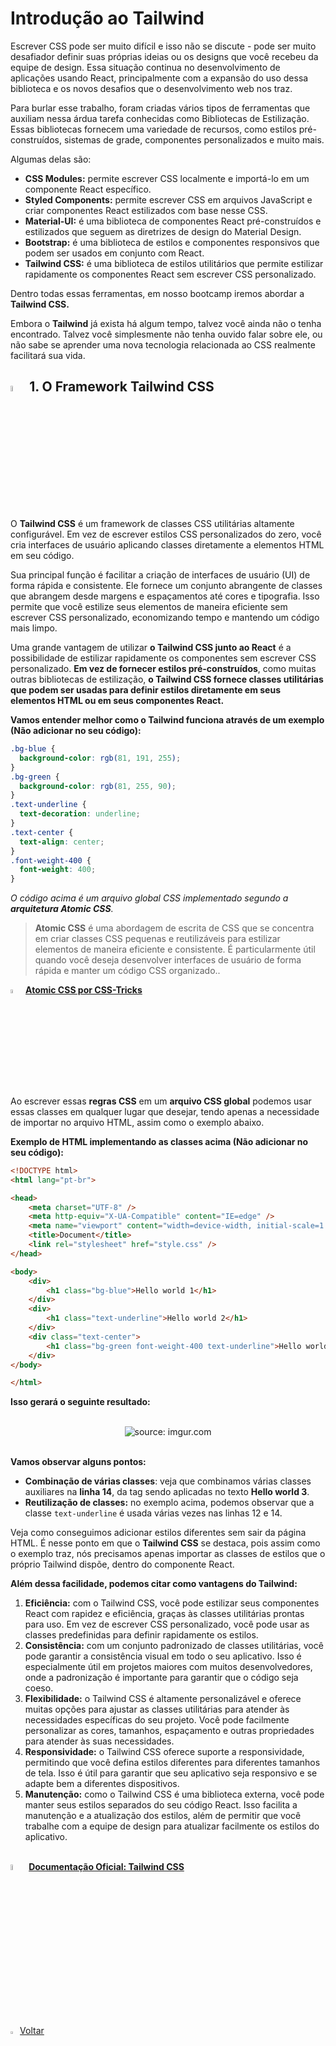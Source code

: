 <h1>Introdução ao Tailwind</h1>

Escrever CSS pode ser muito difícil e isso não se discute - pode ser muito desafiador definir suas próprias ideias ou os designs que você recebeu da equipe de design. Essa situação continua no desenvolvimento de aplicações usando React, principalmente com a expansão do uso dessa biblioteca e os novos desafios que o desenvolvimento web nos traz.

Para burlar esse trabalho, foram criadas vários tipos de ferramentas que auxiliam nessa árdua tarefa conhecidas como Bibliotecas de Estilização. Essas bibliotecas fornecem uma variedade de recursos, como estilos pré-construídos, sistemas de grade, componentes personalizados e muito mais. 

Algumas delas são:

- **CSS Modules:** permite escrever CSS localmente e importá-lo em um componente React específico.
- **Styled Components:** permite escrever CSS em arquivos JavaScript e criar componentes React estilizados com base nesse CSS.
- **Material-UI:** é uma biblioteca de componentes React pré-construídos e estilizados que seguem as diretrizes de design do Material Design.
- **Bootstrap:** é uma biblioteca de estilos e componentes responsivos que podem ser usados em conjunto com React.
- **Tailwind CSS:** é uma biblioteca de estilos utilitários que permite estilizar rapidamente os componentes React sem escrever CSS personalizado.

Dentro todas essas ferramentas, em nosso bootcamp iremos abordar a **Tailwind CSS.**

Embora o **Tailwind** já exista há algum tempo, talvez você ainda não o tenha encontrado. Talvez você simplesmente não tenha ouvido falar sobre ele, ou não sabe se aprender uma nova tecnologia relacionada ao CSS realmente facilitará sua vida.

<h2><img src="https://i.imgur.com/FkcNWAL.png" title="source: imgur.com" width="5%"/> 1. O Framework Tailwind CSS</h2>

O **Tailwind CSS** é um framework de classes CSS utilitárias altamente configurável. Em vez de escrever estilos CSS personalizados do zero, você cria interfaces de usuário aplicando classes diretamente a elementos HTML em seu código.

Sua principal função é facilitar a criação de interfaces de usuário (UI) de forma rápida e consistente. Ele fornece um conjunto abrangente de classes que abrangem desde margens e espaçamentos até cores e tipografia. Isso permite que você estilize seus elementos de maneira eficiente sem escrever CSS personalizado, economizando tempo e mantendo um código mais limpo.

Uma grande vantagem de utilizar **o Tailwind CSS junto ao React** é a possibilidade de estilizar rapidamente os componentes sem escrever CSS personalizado. **Em vez de fornecer estilos pré-construídos**, como muitas outras bibliotecas de estilização, **o Tailwind CSS fornece classes utilitárias que podem ser usadas para definir estilos diretamente em seus elementos HTML ou em seus componentes React.**

**Vamos entender melhor como o Tailwind funciona através de um exemplo (Não adicionar no seu código):**

```css
.bg-blue {
  background-color: rgb(81, 191, 255);
}
.bg-green {
  background-color: rgb(81, 255, 90);
}
.text-underline {
  text-decoration: underline;
}
.text-center {
  text-align: center;
}
.font-weight-400 {
  font-weight: 400;
}
```

*O código acima é um arquivo global CSS implementado segundo a **arquitetura Atomic CSS**.*

> **Atomic CSS** é uma abordagem de escrita de CSS que se concentra em criar classes CSS pequenas e reutilizáveis para estilizar elementos de maneira eficiente e consistente. É particularmente útil quando você deseja desenvolver interfaces de usuário de forma rápida e manter um código CSS organizado.. 

<div align="left"><img src="https://i.imgur.com/hOgWvSc.png" title="source: imgur.com" width="4%"/> <a href="https://css-tricks.com/lets-define-exactly-atomic-css/" target="_blank"><b>Atomic CSS por CSS-Tricks</b></a></div>

Ao escrever essas **regras CSS** em um **arquivo CSS global** podemos usar essas classes em qualquer lugar que desejar, tendo apenas a necessidade de importar no arquivo HTML, assim como o exemplo abaixo.

**Exemplo de HTML implementando as classes acima (Não adicionar no seu código):**

```html
<!DOCTYPE html>
<html lang="pt-br">

<head>
    <meta charset="UTF-8" />
    <meta http-equiv="X-UA-Compatible" content="IE=edge" />
    <meta name="viewport" content="width=device-width, initial-scale=1.0" />
    <title>Document</title>
    <link rel="stylesheet" href="style.css" />
</head>

<body>
    <div>
        <h1 class="bg-blue">Hello world 1</h1>
    </div>
    <div>
        <h1 class="text-underline">Hello world 2</h1>
    </div>
    <div class="text-center">
        <h1 class="bg-green font-weight-400 text-underline">Hello world 3</h1>
    </div>
</body>

</html>
```

**Isso gerará o seguinte resultado:**

<br>

<div align="center"><img src="https://i.imgur.com/g3aXkg4.png" title="source: imgur.com" /></div>

<br>

**Vamos observar alguns pontos:**

- **Combinação de várias classes**: veja que combinamos várias classes auxiliares na **linha 14**, da tag sendo aplicadas no texto **Hello world 3**.
- **Reutilização de classes:** no exemplo acima, podemos observar que a classe `text-underline` é usada várias vezes nas linhas 12 e 14.

Veja como conseguimos adicionar estilos diferentes sem sair da página HTML. É nesse ponto em que o **Tailwind CSS** se destaca, pois assim como o exemplo traz, nós precisamos apenas importar as classes de estilos que o próprio Tailwind dispõe, dentro do componente React.

**Além dessa facilidade, podemos citar como vantagens do Tailwind:**

1. **Eficiência:** com o Tailwind CSS, você pode estilizar seus componentes React com rapidez e eficiência, graças às classes utilitárias prontas para uso. Em vez de escrever CSS personalizado, você pode usar as classes predefinidas para definir rapidamente os estilos.
2. **Consistência:** com um conjunto padronizado de classes utilitárias, você pode garantir a consistência visual em todo o seu aplicativo. Isso é especialmente útil em projetos maiores com muitos desenvolvedores, onde a padronização é importante para garantir que o código seja coeso.
3. **Flexibilidade:** o Tailwind CSS é altamente personalizável e oferece muitas opções para ajustar as classes utilitárias para atender às necessidades específicas do seu projeto. Você pode facilmente personalizar as cores, tamanhos, espaçamento e outras propriedades para atender às suas necessidades.
4. **Responsividade:** o Tailwind CSS oferece suporte a responsividade, permitindo que você defina estilos diferentes para diferentes tamanhos de tela. Isso é útil para garantir que seu aplicativo seja responsivo e se adapte bem a diferentes dispositivos.
5. **Manutenção:** como o Tailwind CSS é uma biblioteca externa, você pode manter seus estilos separados do seu código React. Isso facilita a manutenção e a atualização dos estilos, além de permitir que você trabalhe com a equipe de design para atualizar facilmente os estilos do aplicativo.

<br />

<div align="left"><img src="https://i.imgur.com/FkcNWAL.png" title="source: imgur.com" width="5%"/> <a href="https://tailwindcss.com/" target="_blank"><b>Documentação Oficial: Tailwind CSS</b></a></div>

<br /><br />

<div align="left"><a href="README.md"><img src="https://i.imgur.com/XMgF3gl.png" title="source: imgur.com" width="3%"/>Voltar</a></div>
